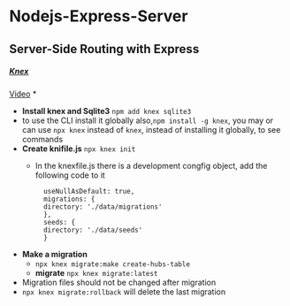 # Nodejs-Express-Server

## Server-Side Routing with Express
##### [Knex](http://knexjs.org/)
[Video](https://www.youtube.com/watch?time_continue=298&v=21Vpcup6LwM&feature=emb_logo)
* 
* **Install knex and Sqlite3** `npm add knex sqlite3`
* to use the CLI install it globally also,`npm install -g knex`, you may or can use `npx knex` instead of `knex`, instead of installing it globally, to see commands
* **Create knifile.js** `npx knex init`
    * In the knexfile.js there is a development congfig object, add the following code to it

            useNullAsDefault: true,
            migrations: {
            directory: './data/migrations'
            },
            seeds: {
            directory: './data/seeds'
            } 
* **Make a migration**
    * `npx knex migrate:make create-hubs-table`
    * **migrate** `npx knex migrate:latest`
* Migration files should not be changed after migration
* `npx knex migrate:rollback` will delete the last migration
